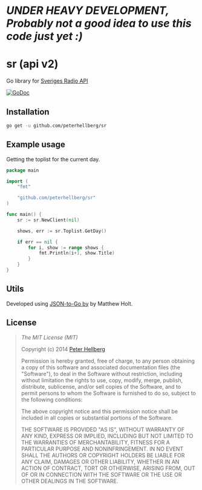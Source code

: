 # *UNDER HEAVY DEVELOPMENT, Probably not a good idea to use this code just yet :)*

sr (api v2)
==========


Go library for [Sveriges Radio API](http://sverigesradio.se/api/documentation/v2/index.html)

[![GoDoc](https://godoc.org/github.com/peterhellberg/sr?status.svg)](https://godoc.org/github.com/peterhellberg/sr)

## Installation

```bash
go get -u github.com/peterhellberg/sr
```

## Example usage

Getting the toplist for the current day.

```go
package main

import (
	"fmt"

	"github.com/peterhellberg/sr"
)

func main() {
	sr := sr.NewClient(nil)

	shows, err := sr.Toplist.GetDay()

	if err == nil {
		for i, show := range shows {
			fmt.Println(i+1, show.Title)
		}
	}
}
```

## Utils

Developed using [JSON-to-Go by](http://mholt.github.io/json-to-go/) by Matthew Holt.

## License

> *The MIT License (MIT)*
>
> Copyright (c) 2014 [Peter Hellberg](http://c7.se/)
>
> Permission is hereby granted, free of charge, to any person obtaining a copy
> of this software and associated documentation files (the "Software"), to deal
> in the Software without restriction, including without limitation the rights
> to use, copy, modify, merge, publish, distribute, sublicense, and/or sell
> copies of the Software, and to permit persons to whom the Software is
> furnished to do so, subject to the following conditions:
>
> The above copyright notice and this permission notice shall be included in all
> copies or substantial portions of the Software.
>
> THE SOFTWARE IS PROVIDED "AS IS", WITHOUT WARRANTY OF ANY KIND, EXPRESS OR
> IMPLIED, INCLUDING BUT NOT LIMITED TO THE WARRANTIES OF MERCHANTABILITY,
> FITNESS FOR A PARTICULAR PURPOSE AND NONINFRINGEMENT. IN NO EVENT SHALL THE
> AUTHORS OR COPYRIGHT HOLDERS BE LIABLE FOR ANY CLAIM, DAMAGES OR OTHER
> LIABILITY, WHETHER IN AN ACTION OF CONTRACT, TORT OR OTHERWISE, ARISING FROM,
> OUT OF OR IN CONNECTION WITH THE SOFTWARE OR THE USE OR OTHER DEALINGS IN THE
> SOFTWARE.
